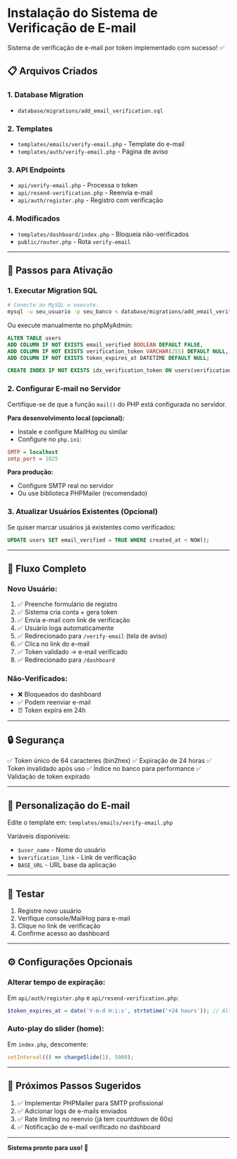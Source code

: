 # Instalação do Sistema de Verificação de E-mail

Sistema de verificação de e-mail por token implementado com sucesso! ✅

## 📋 Arquivos Criados

### 1. Database Migration
- `database/migrations/add_email_verification.sql`

### 2. Templates
- `templates/emails/verify-email.php` - Template do e-mail
- `templates/auth/verify-email.php` - Página de aviso

### 3. API Endpoints
- `api/verify-email.php` - Processa o token
- `api/resend-verification.php` - Reenvia e-mail
- `api/auth/register.php` - Registro com verificação

### 4. Modificados
- `templates/dashboard/index.php` - Bloqueia não-verificados
- `public/router.php` - Rota `verify-email`

---

## 🚀 Passos para Ativação

### 1. Executar Migration SQL
```bash
# Conecte ao MySQL e execute:
mysql -u seu_usuario -p seu_banco < database/migrations/add_email_verification.sql
```

Ou execute manualmente no phpMyAdmin:
```sql
ALTER TABLE users
ADD COLUMN IF NOT EXISTS email_verified BOOLEAN DEFAULT FALSE,
ADD COLUMN IF NOT EXISTS verification_token VARCHAR(255) DEFAULT NULL,
ADD COLUMN IF NOT EXISTS token_expires_at DATETIME DEFAULT NULL;

CREATE INDEX IF NOT EXISTS idx_verification_token ON users(verification_token);
```

### 2. Configurar E-mail no Servidor
Certifique-se de que a função `mail()` do PHP está configurada no servidor.

**Para desenvolvimento local (opcional):**
- Instale e configure MailHog ou similar
- Configure no `php.ini`:
```ini
SMTP = localhost
smtp_port = 1025
```

**Para produção:**
- Configure SMTP real no servidor
- Ou use biblioteca PHPMailer (recomendado)

### 3. Atualizar Usuários Existentes (Opcional)
Se quiser marcar usuários já existentes como verificados:
```sql
UPDATE users SET email_verified = TRUE WHERE created_at < NOW();
```

---

## 🔄 Fluxo Completo

### Novo Usuário:
1. ✅ Preenche formulário de registro
2. ✅ Sistema cria conta + gera token
3. ✅ Envia e-mail com link de verificação
4. ✅ Usuário loga automaticamente
5. ✅ Redirecionado para `/verify-email` (tela de aviso)
6. ✅ Clica no link do e-mail
7. ✅ Token validado → e-mail verificado
8. ✅ Redirecionado para `/dashboard`

### Não-Verificados:
- ❌ Bloqueados do dashboard
- ✅ Podem reenviar e-mail
- ⏰ Token expira em 24h

---

## 🔒 Segurança

✅ Token único de 64 caracteres (bin2hex)
✅ Expiração de 24 horas
✅ Token invalidado após uso
✅ Índice no banco para performance
✅ Validação de token expirado

---

## 📧 Personalização do E-mail

Edite o template em:
`templates/emails/verify-email.php`

Variáveis disponíveis:
- `$user_name` - Nome do usuário
- `$verification_link` - Link de verificação
- `BASE_URL` - URL base da aplicação

---

## 🧪 Testar

1. Registre novo usuário
2. Verifique console/MailHog para e-mail
3. Clique no link de verificação
4. Confirme acesso ao dashboard

---

## ⚙️ Configurações Opcionais

### Alterar tempo de expiração:
Em `api/auth/register.php` e `api/resend-verification.php`:
```php
$token_expires_at = date('Y-m-d H:i:s', strtotime('+24 hours')); // Altere aqui
```

### Auto-play do slider (home):
Em `index.php`, descomente:
```javascript
setInterval(() => changeSlide(1), 5000);
```

---

## 📝 Próximos Passos Sugeridos

1. ✅ Implementar PHPMailer para SMTP profissional
2. ✅ Adicionar logs de e-mails enviados
3. ✅ Rate limiting no reenvio (já tem countdown de 60s)
4. ✅ Notificação de e-mail verificado no dashboard

---

**Sistema pronto para uso! 🚀**
